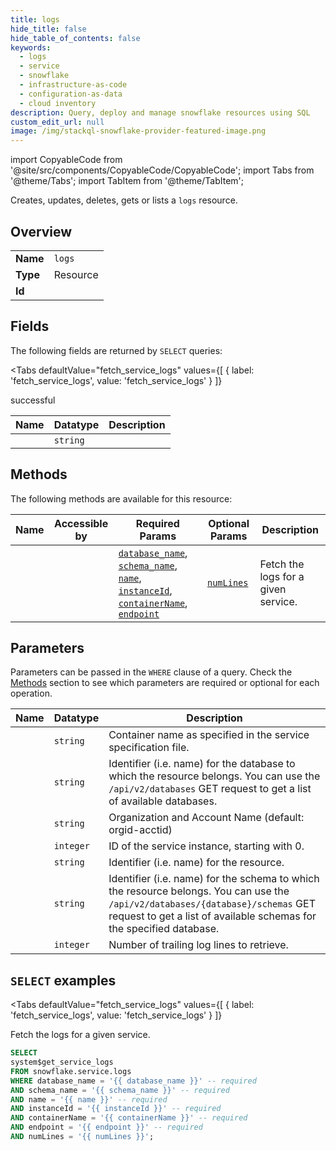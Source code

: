 ```yaml
--- 
title: logs
hide_title: false
hide_table_of_contents: false
keywords:
  - logs
  - service
  - snowflake
  - infrastructure-as-code
  - configuration-as-data
  - cloud inventory
description: Query, deploy and manage snowflake resources using SQL
custom_edit_url: null
image: /img/stackql-snowflake-provider-featured-image.png
---
```


import CopyableCode from '@site/src/components/CopyableCode/CopyableCode';
import Tabs from '@theme/Tabs';
import TabItem from '@theme/TabItem';

Creates, updates, deletes, gets or lists a <code>logs</code> resource.

## Overview
<table><tbody>
<tr><td><b>Name</b></td><td><code>logs</code></td></tr>
<tr><td><b>Type</b></td><td>Resource</td></tr>
<tr><td><b>Id</b></td><td><CopyableCode code="snowflake.service.logs" /></td></tr>
</tbody></table>

## Fields

The following fields are returned by `SELECT` queries:

<Tabs
    defaultValue="fetch_service_logs"
    values={[
        { label: 'fetch_service_logs', value: 'fetch_service_logs' }
    ]}
>
<TabItem value="fetch_service_logs">

successful

<table>
<thead>
    <tr>
    <th>Name</th>
    <th>Datatype</th>
    <th>Description</th>
    </tr>
</thead>
<tbody>
<tr>
    <td><CopyableCode code="system$get_service_logs" /></td>
    <td><code>string</code></td>
    <td></td>
</tr>
</tbody>
</table>
</TabItem>
</Tabs>

## Methods

The following methods are available for this resource:

<table>
<thead>
    <tr>
    <th>Name</th>
    <th>Accessible by</th>
    <th>Required Params</th>
    <th>Optional Params</th>
    <th>Description</th>
    </tr>
</thead>
<tbody>
<tr>
    <td><a href="#fetch_service_logs"><CopyableCode code="fetch_service_logs" /></a></td>
    <td><CopyableCode code="select" /></td>
    <td><a href="#parameter-database_name"><code>database_name</code></a>, <a href="#parameter-schema_name"><code>schema_name</code></a>, <a href="#parameter-name"><code>name</code></a>, <a href="#parameter-instanceId"><code>instanceId</code></a>, <a href="#parameter-containerName"><code>containerName</code></a>, <a href="#parameter-endpoint"><code>endpoint</code></a></td>
    <td><a href="#parameter-numLines"><code>numLines</code></a></td>
    <td>Fetch the logs for a given service.</td>
</tr>
</tbody>
</table>

## Parameters

Parameters can be passed in the `WHERE` clause of a query. Check the [Methods](#methods) section to see which parameters are required or optional for each operation.

<table>
<thead>
    <tr>
    <th>Name</th>
    <th>Datatype</th>
    <th>Description</th>
    </tr>
</thead>
<tbody>
<tr id="parameter-containerName">
    <td><CopyableCode code="containerName" /></td>
    <td><code>string</code></td>
    <td>Container name as specified in the service specification file.</td>
</tr>
<tr id="parameter-database_name">
    <td><CopyableCode code="database_name" /></td>
    <td><code>string</code></td>
    <td>Identifier (i.e. name) for the database to which the resource belongs. You can use the <code>/api/v2/databases</code> GET request to get a list of available databases.</td>
</tr>
<tr id="parameter-endpoint">
    <td><CopyableCode code="endpoint" /></td>
    <td><code>string</code></td>
    <td>Organization and Account Name (default: orgid-acctid)</td>
</tr>
<tr id="parameter-instanceId">
    <td><CopyableCode code="instanceId" /></td>
    <td><code>integer</code></td>
    <td>ID of the service instance, starting with 0.</td>
</tr>
<tr id="parameter-name">
    <td><CopyableCode code="name" /></td>
    <td><code>string</code></td>
    <td>Identifier (i.e. name) for the resource.</td>
</tr>
<tr id="parameter-schema_name">
    <td><CopyableCode code="schema_name" /></td>
    <td><code>string</code></td>
    <td>Identifier (i.e. name) for the schema to which the resource belongs. You can use the <code>/api/v2/databases/&#123;database&#125;/schemas</code> GET request to get a list of available schemas for the specified database.</td>
</tr>
<tr id="parameter-numLines">
    <td><CopyableCode code="numLines" /></td>
    <td><code>integer</code></td>
    <td>Number of trailing log lines to retrieve.</td>
</tr>
</tbody>
</table>

## `SELECT` examples

<Tabs
    defaultValue="fetch_service_logs"
    values={[
        { label: 'fetch_service_logs', value: 'fetch_service_logs' }
    ]}
>
<TabItem value="fetch_service_logs">

Fetch the logs for a given service.

```sql
SELECT
system$get_service_logs
FROM snowflake.service.logs
WHERE database_name = '{{ database_name }}' -- required
AND schema_name = '{{ schema_name }}' -- required
AND name = '{{ name }}' -- required
AND instanceId = '{{ instanceId }}' -- required
AND containerName = '{{ containerName }}' -- required
AND endpoint = '{{ endpoint }}' -- required
AND numLines = '{{ numLines }}';
```
</TabItem>
</Tabs>

